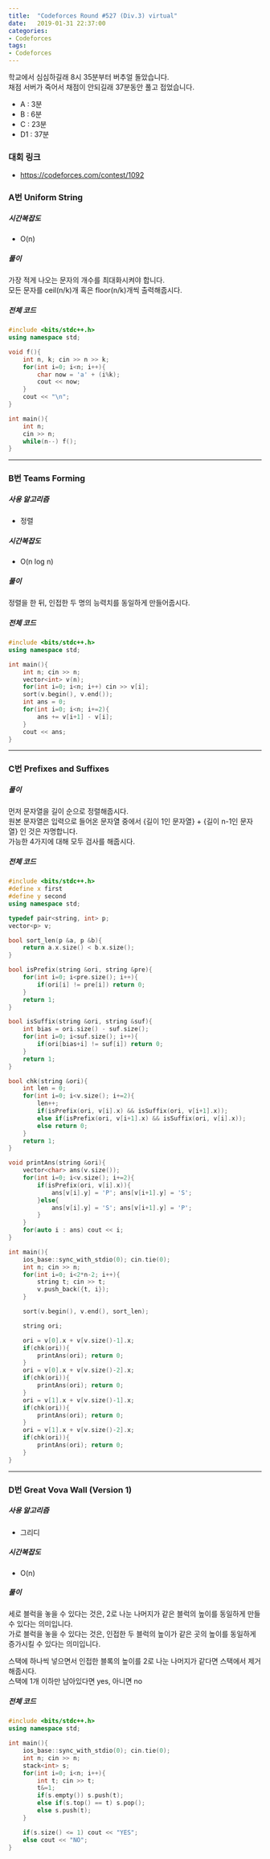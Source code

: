 ```yaml
---
title:  "Codeforces Round #527 (Div.3) virtual"
date:   2019-01-31 22:37:00
categories:
- Codeforces
tags:
- Codeforces
---
```


학교에서 심심하길래 8시 35분부터 버추얼 돌았습니다.<br>
채점 서버가 죽어서 채점이 안되길래 37분동안 풀고 접었습니다.<br>
* A : 3분
* B : 6분
* C : 23분
* D1 : 37분

### 대회 링크
* https://codeforces.com/contest/1092

### A번 Uniform String

##### 시간복잡도
* O(n)

##### 풀이
가장 적게 나오는 문자의 개수를 최대화시켜야 합니다.<br>
모든 문자를 ceil(n/k)개 혹은 floor(n/k)개씩 출력해줍시다.

##### 전체 코드
```cpp
#include <bits/stdc++.h>
using namespace std;

void f(){
	int n, k; cin >> n >> k;
	for(int i=0; i<n; i++){
		char now = 'a' + (i%k);
		cout << now;
	}
	cout << "\n";
}

int main(){
	int n;
	cin >> n;
	while(n--) f();
}
```


<hr>

### B번 Teams Forming

##### 사용 알고리즘
* 정렬

##### 시간복잡도
* O(n log n)

##### 풀이
정렬을 한 뒤, 인접한 두 명의 능력치를 동일하게 만들어줍시다.

##### 전체 코드
```cpp
#include <bits/stdc++.h>
using namespace std;

int main(){
	int n; cin >> n;
	vector<int> v(n);
	for(int i=0; i<n; i++) cin >> v[i];
	sort(v.begin(), v.end());
	int ans = 0;
	for(int i=0; i<n; i+=2){
		ans += v[i+1] - v[i];
	}
	cout << ans;
}
```


<hr>

### C번 Prefixes and Suffixes

##### 풀이
먼저 문자열을 길이 순으로 정렬해줍시다.<br>
원본 문자열은 입력으로 들어온 문자열 중에서 {길이 1인 문자열} + {길이 n-1인 문자열} 인 것은 자명합니다.<br>
가능한 4가지에 대해 모두 검사를 해줍시다.

##### 전체 코드
```cpp
#include <bits/stdc++.h>
#define x first
#define y second
using namespace std;

typedef pair<string, int> p;
vector<p> v;

bool sort_len(p &a, p &b){
	return a.x.size() < b.x.size();
}

bool isPrefix(string &ori, string &pre){
	for(int i=0; i<pre.size(); i++){
		if(ori[i] != pre[i]) return 0;
	}
	return 1;
}

bool isSuffix(string &ori, string &suf){
	int bias = ori.size() - suf.size();
	for(int i=0; i<suf.size(); i++){
		if(ori[bias+i] != suf[i]) return 0;
	}
	return 1;
}

bool chk(string &ori){
	int len = 0;
	for(int i=0; i<v.size(); i+=2){
		len++;
		if(isPrefix(ori, v[i].x) && isSuffix(ori, v[i+1].x));
		else if(isPrefix(ori, v[i+1].x) && isSuffix(ori, v[i].x));
		else return 0;
	}
	return 1;
}

void printAns(string &ori){
	vector<char> ans(v.size());
	for(int i=0; i<v.size(); i+=2){
		if(isPrefix(ori, v[i].x)){
			ans[v[i].y] = 'P'; ans[v[i+1].y] = 'S';
		}else{
			ans[v[i].y] = 'S'; ans[v[i+1].y] = 'P';
		}
	}
	for(auto i : ans) cout << i;
}

int main(){
	ios_base::sync_with_stdio(0); cin.tie(0);
	int n; cin >> n;
	for(int i=0; i<2*n-2; i++){
		string t; cin >> t;
		v.push_back({t, i});
	}

	sort(v.begin(), v.end(), sort_len);

	string ori;

	ori = v[0].x + v[v.size()-1].x;
	if(chk(ori)){
		printAns(ori); return 0;
	}
	ori = v[0].x + v[v.size()-2].x;
	if(chk(ori)){
		printAns(ori); return 0;
	}
	ori = v[1].x + v[v.size()-1].x;
	if(chk(ori)){
		printAns(ori); return 0;
	}
	ori = v[1].x + v[v.size()-2].x;
	if(chk(ori)){
		printAns(ori); return 0;
	}
}
```

<hr>

### D번 Great Vova Wall (Version 1)

##### 사용 알고리즘
* 그리디

##### 시간복잡도
* O(n)

##### 풀이
세로 블럭을 놓을 수 있다는 것은, 2로 나눈 나머지가 같은 블럭의 높이를 동일하게 만들 수 있다는 의미입니다.<br>
가로 블럭을 놓을 수 있다는 것은, 인접한 두 블럭의 높이가 같은 곳의 높이를 동일하게 증가시킬 수 있다는 의미입니다.

스택에 하나씩 넣으면서 인접한 블록의 높이를 2로 나눈 나머지가 같다면 스택에서 제거해줍시다.<br>
스택에 1개 이하만 남아있다면 yes, 아니면 no

##### 전체 코드
```cpp
#include <bits/stdc++.h>
using namespace std;

int main(){
	ios_base::sync_with_stdio(0); cin.tie(0);
	int n; cin >> n;
	stack<int> s;
	for(int i=0; i<n; i++){
		int t; cin >> t;
		t&=1;
		if(s.empty()) s.push(t);
		else if(s.top() == t) s.pop();
		else s.push(t);
	}

	if(s.size() <= 1) cout << "YES";
	else cout << "NO";
}
```
